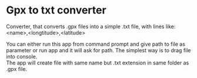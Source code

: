 # Gpx to txt converter
Converter, that converts .gpx files into a simple .txt file, with lines like:  
\<name\>,\<longtitude\>,\<latitude\>

You can either run this app from command prompt and give path to file as parameter or run app and it will ask for path. The simplest way is to drag file into console.  
The app will create file with same name but .txt extension in same folder as .gpx file.
